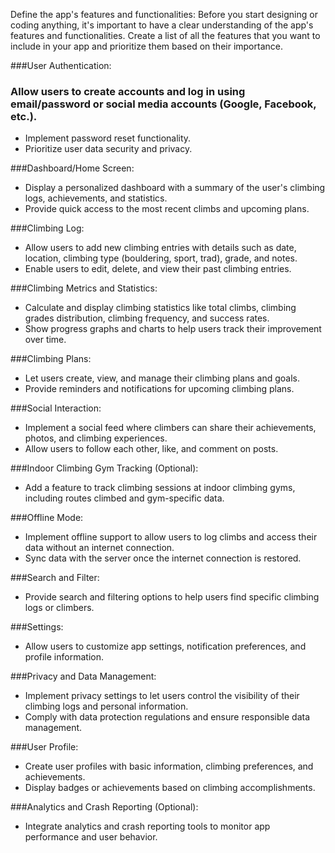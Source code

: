 Define the app's features and functionalities:
Before you start designing or coding anything, it's important to have a clear understanding of the app's features and functionalities. Create a list of all the features that you want to include in your app and prioritize them based on their importance.

###User Authentication:
### Allow users to create accounts and log in using email/password or social media accounts (Google, Facebook, etc.).
- Implement password reset functionality.
- Prioritize user data security and privacy.

###Dashboard/Home Screen:
- Display a personalized dashboard with a summary of the user's climbing logs, achievements, and statistics.
- Provide quick access to the most recent climbs and upcoming plans.

###Climbing Log:
- Allow users to add new climbing entries with details such as date, location, climbing type (bouldering, sport, trad), grade, and notes.
- Enable users to edit, delete, and view their past climbing entries.
 
###Climbing Metrics and Statistics:
- Calculate and display climbing statistics like total climbs, climbing grades distribution, climbing frequency, and success rates.
- Show progress graphs and charts to help users track their improvement over time.

###Climbing Plans:
- Let users create, view, and manage their climbing plans and goals.
- Provide reminders and notifications for upcoming climbing plans.

###Social Interaction:
- Implement a social feed where climbers can share their achievements, photos, and climbing experiences.
- Allow users to follow each other, like, and comment on posts.

###Indoor Climbing Gym Tracking (Optional):
- Add a feature to track climbing sessions at indoor climbing gyms, including routes climbed and gym-specific data.

###Offline Mode:
- Implement offline support to allow users to log climbs and access their data without an internet connection.
- Sync data with the server once the internet connection is restored.

###Search and Filter:
- Provide search and filtering options to help users find specific climbing logs or climbers.

###Settings:
- Allow users to customize app settings, notification preferences, and profile information.

###Privacy and Data Management:
- Implement privacy settings to let users control the visibility of their climbing logs and personal information.
- Comply with data protection regulations and ensure responsible data management.

###User Profile:
- Create user profiles with basic information, climbing preferences, and achievements.
- Display badges or achievements based on climbing accomplishments.

###Analytics and Crash Reporting (Optional):
- Integrate analytics and crash reporting tools to monitor app performance and user behavior.